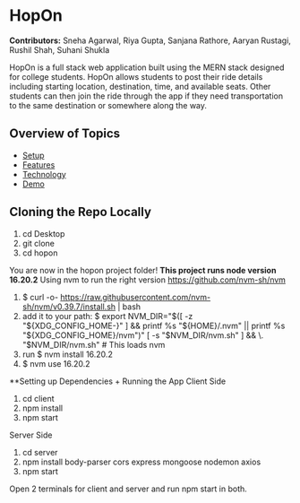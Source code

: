 # HopOn
**Contributors:** Sneha Agarwal, Riya Gupta, Sanjana Rathore, Aaryan Rustagi, Rushil Shah, Suhani Shukla

HopOn is a full stack web application built using the MERN stack designed for college students. HopOn allows students to post their ride details including starting location, destination, time, and available seats. Other students can then join the ride through the app if they need transportation to the same destination or somewhere along the way.

## Overview of Topics
- [Setup](#cloning-the-repo-locally)
- [Features](#when-do-we-need-databases)
- [Technology](#types-of-databases)
- [Demo](#demo)

## Cloning the Repo Locally
1. cd Desktop
2. git clone <url link>
3. cd hopon

You are now in the hopon project folder!
**This project runs node version 16.20.2**
Using nvm to run the right version https://github.com/nvm-sh/nvm
1. $ curl -o- https://raw.githubusercontent.com/nvm-sh/nvm/v0.39.7/install.sh | bash
2. add it to your path: $ export NVM_DIR="$([ -z "${XDG_CONFIG_HOME-}" ] && printf %s "${HOME}/.nvm" || printf %s "${XDG_CONFIG_HOME}/nvm")"
[ -s "$NVM_DIR/nvm.sh" ] && \. "$NVM_DIR/nvm.sh" # This loads nvm
3. run $ nvm install 16.20.2
4. $ nvm use 16.20.2 

**Setting up Dependencies + Running the App
Client Side
1. cd client
2. npm install
3. npm start


Server Side
1. cd server
2. npm install body-parser cors express mongoose nodemon axios
3. npm start

Open 2 terminals for client and server and run npm start in both. 


